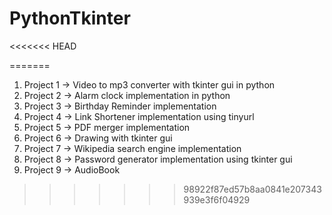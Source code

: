# PythonTkinter
<<<<<<< HEAD

=======
1. Project 1 -> Video to mp3 converter with tkinter gui in python
2. Project 2 -> Alarm clock implementation in python
3. Project 3 -> Birthday Reminder implementation
4. Project 4 -> Link Shortener implementation using tinyurl
5. Project 5 -> PDF merger implementation
6. Project 6 ->  Drawing with tkinter gui
7. Project 7 -> Wikipedia search engine implementation
8. Project 8 -> Password generator implementation using tkinter gui
9. Project 9 -> AudioBook 
>>>>>>> 98922f87ed57b8aa0841e207343939e3f6f04929
